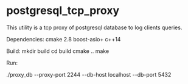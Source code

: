 # postgresql_tcp_proxy

This utility is a tcp proxy of postgresql database to log clients queries.

Dependencies:
cmake 2.8
boost-asio+
c++14

Build:
mkdir build
cd build
cmake ..
make

Run:

./proxy_db --proxy-port 2244 --db-host localhost --db-port 5432
